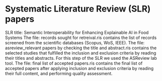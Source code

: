# Systematic Literature Review (SLR) papers
SLR title: Semantic Interoperability for Enhancing Explainable AI in Food Systems
The file: records sought for retreival.ris contains the list of records screened from the scientific databases (Scopus, WoS, IEEE).
The file: asreview_relevant papers by checking the title and abstract.ris contains the selected studies that fulfilled the inclusion and exclusion criteria by reading their titles and abstracts. For this step of the SLR we used the ASReview lab tool.
The file: final list of accepted papers.ris contains the final list of accepted papers after applying inclusion and exclusion criteria by reading their full content, and performing quality assessment.
